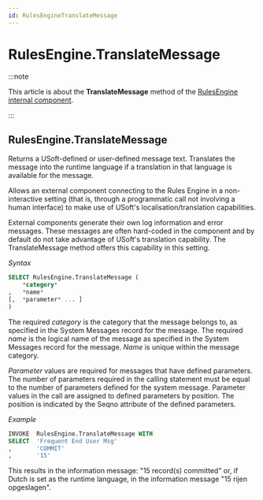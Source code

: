 ```yaml
---
id: RulesEngineTranslateMessage
---
```


# RulesEngine.TranslateMessage




:::note

This article is about the **TranslateMessage** method of the [RulesEngine internal component](/docs/Extensions/RulesEngine_internal_component).

:::

## **RulesEngine.TranslateMessage**

Returns a USoft-defined or user-defined message text. Translates the message into the runtime language if a translation in that language is available for the message.

Allows an external component connecting to the Rules Engine in a non-interactive setting (that is, through a programmatic call not involving a human interface) to make use of USoft's localisation/translation capabilities.

External components generate their own log information and error messages. These messages are often hard-coded in the component and by default do not take advantage of USoft's translation capability. The TranslateMessage method offers this capability in this setting.

*Syntax*

```sql
SELECT RulesEngine.TranslateMessage (
    *category*
,   *name*
[,  *parameter* ... ]
)
```

The required *category* is the category that the message belongs to, as specified in the System Messages record for the message. The required *name* is the logical name of the message as specified in the System Messages record for the message. *Name* is unique within the message category.

*Parameter* values are required for messages that have defined parameters. The number of parameters required in the calling statement must be equal to the number of parameters defined for the system message. Parameter values in the call are assigned to defined parameters by position. The position is indicated by the Seqno attribute of the defined parameters. 

*Example*

```sql
INVOKE  RulesEngine.TranslateMessage WITH
SELECT  'Frequent End User Msg'
,       'COMMIT'
,       '15'
```

This results in the information message: "15 record(s) committed" or, if Dutch is set as the runtime language, in the information message "15 rijen opgeslagen".

 